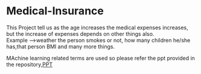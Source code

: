 # Medical-Insurance
<P>This Project tell us as the age increases the medical expenses increases, but the increase of expenses depends on other things also.<br>Example -->weather the person smokes or not, how many children he/she has,that person BMI and many more things.</p>
<p>MAchine learning related terms are used so please refer the ppt provided in the repository,<a href="https://github.com/FaizanShaikh-3033/Medical_Expenses_Prediction/blob/main/Medical%20Health%20Expenses.pptx">PPT</a>
